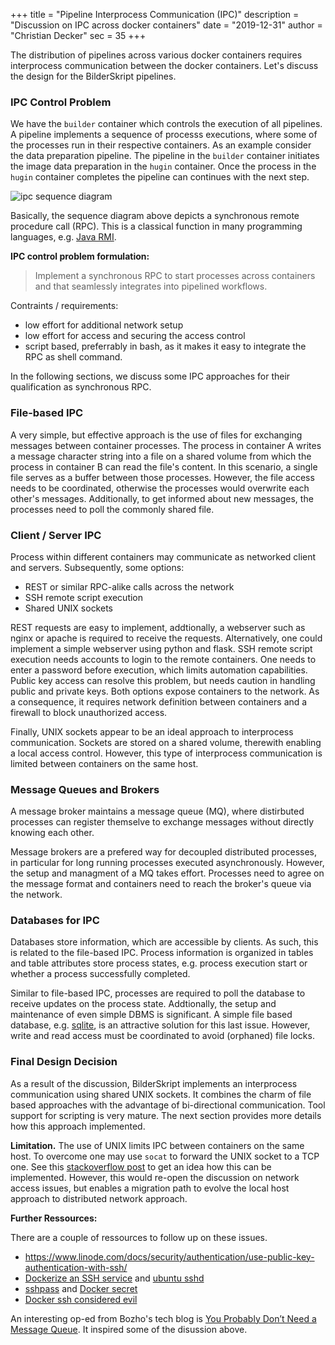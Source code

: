 +++
title = "Pipeline Interprocess Communication (IPC)"
description = "Discussion on IPC across docker containers"
date = "2019-12-31"
author = "Christian Decker"
sec = 35
+++

<style>
img {
  max-width: 100%;
  height: auto;
}
</style>

The distribution of pipelines across various docker containers requires interprocess communication between the docker containers. Let's discuss the design for the BilderSkript pipelines.

### IPC Control Problem

We have the `builder` container which controls the execution of all pipelines. A pipeline implements a  sequence of processs executions, where some of the processes run in their respective containers. As an example consider the data preparation pipeline. The pipeline in the `builder` container initiates the image data preparation in the `hugin` container. Once the process in the `hugin` container completes the pipeline can continues with the next step. 

<img src="uml/ipc_call.png" alt="ipc sequence diagram" />

Basically, the sequence diagram above depicts a synchronous remote procedure call (RPC). This is a classical function in many programming languages, e.g. [Java RMI](https://en.wikipedia.org/wiki/Java_remote_method_invocation).

**IPC control problem formulation:** 

> Implement a synchronous RPC to start processes across containers and that seamlessly integrates into pipelined workflows.

Contraints / requirements:

* low effort for additional network setup
* low effort for access and securing the access control
* script based, preferrably in bash, as it makes it easy to integrate the RPC as shell command.

In the following sections, we discuss some IPC approaches for their qualification as synchronous RPC.

### File-based IPC

A very simple, but effective approach is the use of files for exchanging messages between container processes. The process in container A writes a message character string into a file on a shared volume from which the process in container B can read the file's content. In this scenario, a single file serves as a buffer between those processes. However, the file access needs to be coordinated, otherwise the processes would overwrite each other's messages. Additionally, to get informed about new messages, the processes need to poll the commonly shared file. 

### Client / Server IPC

Process within different containers may communicate as networked client and servers. Subsequently, some options:

* REST or similar RPC-alike calls across the network
* SSH remote script execution
* Shared UNIX sockets

REST requests are easy to implement, addtionally, a webserver such as nginx or apache is required to receive the requests. Alternatively, one could implement a simple webserver using python and flask. SSH remote script execution needs accounts to login to the remote containers. One needs to enter a password before execution, which limits automation capabilities. Public key access can resolve this problem, but needs caution in handling public and private keys. Both options expose containers to the network. As a consequence, it requires network definition between containers and a firewall to block unauthorized access.

Finally, UNIX sockets appear to be an ideal approach to interprocess communication. Sockets are stored on a  shared volume, therewith enabling a local access control. However, this type of interprocess communication is limited between containers on the same host.

### Message Queues and Brokers

A message broker maintains a message queue (MQ), where distirbuted processes can register themselve to exchange messages without directly knowing each other. 

Message brokers are a prefered way for decoupled distributed processes, in particular for long running processes executed asynchronously. However, the setup and managment of a MQ takes effort. Processes need to agree on the message format and containers need to reach the broker's queue via the network. 

### Databases for IPC

Databases store information, which are accessible by clients. As such, this is related to the file-based IPC. Process information is organized in tables and table attributes store process states, e.g. process execution start or whether a process successfully completed. 

Similar to file-based IPC, processes are required to poll the database to receive updates on the process state. Addtionally, the setup and maintenance of even simple DBMS is significant. A simple file based database, e.g. [sqlite](https://www.sqlite.org/index.html), is an attractive solution for this last issue. However, write and read access must be coordinated to avoid (orphaned) file locks.

### Final Design Decision

As a result of the discussion, BilderSkript implements an interprocess communication using shared UNIX sockets. It combines the charm of file based approaches with the advantage of bi-directional communication. Tool support for scripting is very mature. The next section provides more details how this approach implemented.

**Limitation.** The use of UNIX limits IPC between containers on the same host. To overcome one may use `socat` to forward the UNIX socket to a TCP one. See this [stackoverflow post](https://stackoverflow.com/questions/24956322/can-docker-port-forward-to-a-unix-file-socket-on-the-host-container) to get an idea how this can be implemented. However, this would re-open the discussion on network access issues, but enables a migration path to evolve the local host approach to distributed network approach. 


**Further Ressources:** 

There are a couple of ressources to follow up on these issues.

* https://www.linode.com/docs/security/authentication/use-public-key-authentication-with-ssh/
* [Dockerize an SSH service](https://docs.docker.com/engine/examples/running_ssh_service/) and [ubuntu sshd](https://hub.docker.com/r/rastasheep/ubuntu-sshd/)
* [sshpass](https://stackoverflow.com/questions/12202587/automatically-enter-ssh-password-with-script) and [Docker secret](https://docs.docker.com/engine/swarm/#build-support-for-docker-secrets-into-your-images)
* [Docker ssh considered evil](https://jpetazzo.github.io/2014/06/23/docker-ssh-considered-evil/)

An interesting op-ed from Bozho's tech blog is [You Probably Don’t Need a Message Queue](https://techblog.bozho.net/you-probably-dont-need-a-message-queue/). It inspired some of the disussion above.
